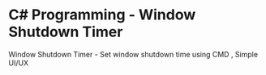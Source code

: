 # C&#35; Programming - Window Shutdown Timer

Window Shutdown Timer - Set window shutdown time using CMD , Simple UI/UX

